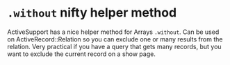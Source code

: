 # `.without` nifty helper method

ActiveSupport has a nice helper method for Arrays `.without`.
Can be used on ActiveRecord::Relation so you can exclude one or many results from the relation.
Very practical if you have a query that gets many records, but you want to exclude the current record on a show page.
